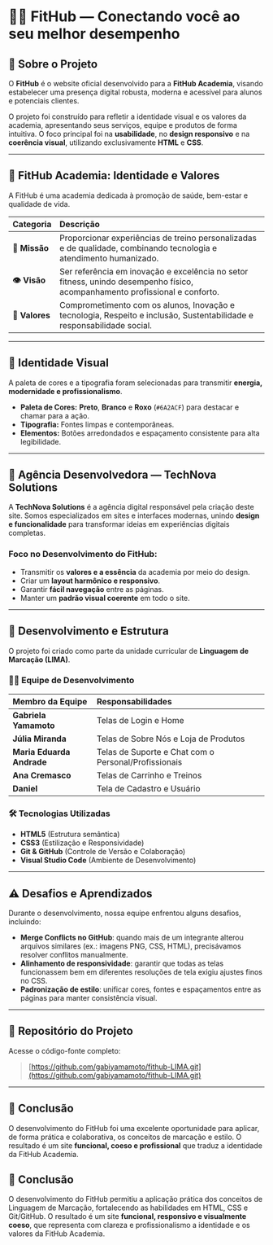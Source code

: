 # 🏋️‍♀️ FitHub — Conectando você ao seu melhor desempenho

## 📘 Sobre o Projeto

O **FitHub** é o website oficial desenvolvido para a **FitHub Academia**, visando estabelecer uma presença digital robusta, moderna e acessível para alunos e potenciais clientes.

O projeto foi construído para refletir a identidade visual e os valores da academia, apresentando seus serviços, equipe e produtos de forma intuitiva. O foco principal foi na **usabilidade**, no **design responsivo** e na **coerência visual**, utilizando exclusivamente **HTML** e **CSS**.

---

## 🏢 FitHub Academia: Identidade e Valores

A FitHub é uma academia dedicada à promoção de saúde, bem-estar e qualidade de vida.

| Categoria | Descrição |
| :--- | :--- |
| **💬 Missão** | Proporcionar experiências de treino personalizadas e de qualidade, combinando tecnologia e atendimento humanizado. |
| **👁️ Visão** | Ser referência em inovação e excelência no setor fitness, unindo desempenho físico, acompanhamento profissional e conforto. |
| **💎 Valores** | Comprometimento com os alunos, Inovação e tecnologia, Respeito e inclusão, Sustentabilidade e responsabilidade social. |

---

## 🎨 Identidade Visual

A paleta de cores e a tipografia foram selecionadas para transmitir **energia, modernidade e profissionalismo**.

* **Paleta de Cores:** **Preto**, **Branco** e **Roxo** (`#6A2ACF`) para destacar e chamar para a ação.
* **Tipografia:** Fontes limpas e contemporâneas.
* **Elementos:** Botões arredondados e espaçamento consistente para alta legibilidade.

---

## 💼 Agência Desenvolvedora — TechNova Solutions

A **TechNova Solutions** é a agência digital responsável pela criação deste site. Somos especializados em sites e interfaces modernas, unindo **design e funcionalidade** para transformar ideias em experiências digitais completas.

### Foco no Desenvolvimento do FitHub:

* Transmitir os **valores e a essência** da academia por meio do design.
* Criar um **layout harmônico e responsivo**.
* Garantir **fácil navegação** entre as páginas.
* Manter um **padrão visual coerente** em todo o site.

---

## 🧩 Desenvolvimento e Estrutura

O projeto foi criado como parte da unidade curricular de **Linguagem de Marcação (LIMA)**.

### 👩‍💻 Equipe de Desenvolvimento

| Membro da Equipe | Responsabilidades |
| :--- | :--- |
| **Gabriela Yamamoto** | Telas de Login e Home |
| **Júlia Miranda** | Telas de Sobre Nós e Loja de Produtos |
| **Maria Eduarda Andrade** | Telas de Suporte e Chat com o Personal/Profissionais |
| **Ana Cremasco** | Telas de Carrinho e Treinos |
| **Daniel** | Tela de Cadastro e Usuário |

### 🛠️ Tecnologias Utilizadas

* **HTML5** (Estrutura semântica)
* **CSS3** (Estilização e Responsividade)
* **Git & GitHub** (Controle de Versão e Colaboração)
* **Visual Studio Code** (Ambiente de Desenvolvimento)

---

## ⚠️ Desafios e Aprendizados

Durante o desenvolvimento, nossa equipe enfrentou alguns desafios, incluindo:

* **Merge Conflicts no GitHub**: quando mais de um integrante alterou arquivos similares (ex.: imagens PNG, CSS, HTML), precisávamos resolver conflitos manualmente.
* **Alinhamento de responsividade**: garantir que todas as telas funcionassem bem em diferentes resoluções de tela exigiu ajustes finos no CSS.
* **Padronização de estilo**: unificar cores, fontes e espaçamentos entre as páginas para manter consistência visual.

---

## 🔗 Repositório do Projeto

Acesse o código-fonte completo:

> [https://github.com/gabiyamamoto/fithub-LIMA.git](https://github.com/gabiyamamoto/fithub-LIMA.git)

---

## 🎯 Conclusão

O desenvolvimento do FitHub foi uma excelente oportunidade para aplicar, de forma prática e colaborativa, os conceitos de marcação e estilo. O resultado é um site **funcional, coeso e profissional** que traduz a identidade da FitHub Academia.
## 🎯 Conclusão

O desenvolvimento do FitHub permitiu a aplicação prática dos conceitos de Linguagem de Marcação, fortalecendo as habilidades em HTML, CSS e Git/GitHub. O resultado é um site **funcional, responsivo e visualmente coeso**, que representa com clareza e profissionalismo a identidade e os valores da FitHub Academia.
